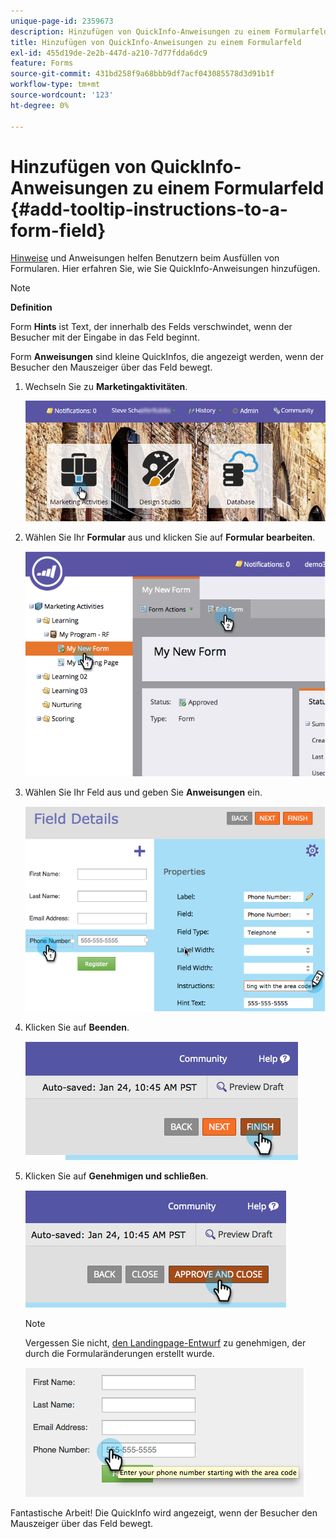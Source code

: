 ```yaml
---
unique-page-id: 2359673
description: Hinzufügen von QuickInfo-Anweisungen zu einem Formularfeld - Marketo-Dokumente - Produktdokumentation
title: Hinzufügen von QuickInfo-Anweisungen zu einem Formularfeld
exl-id: 455d19de-2e2b-447d-a210-7d77fdda6dc9
feature: Forms
source-git-commit: 431bd258f9a68bbb9df7acf043085578d3d91b1f
workflow-type: tm+mt
source-wordcount: '123'
ht-degree: 0%

---
```


# Hinzufügen von QuickInfo-Anweisungen zu einem Formularfeld {#add-tooltip-instructions-to-a-form-field}

[Hinweise](/help/marketo/product-docs/demand-generation/forms/form-fields/add-hint-text-to-a-form-field.md) und Anweisungen helfen Benutzern beim Ausfüllen von Formularen. Hier erfahren Sie, wie Sie QuickInfo-Anweisungen hinzufügen.

>[!NOTE]
>
>**Definition**
>
>Form **Hints** ist Text, der innerhalb des Felds verschwindet, wenn der Besucher mit der Eingabe in das Feld beginnt.
>
>Form **Anweisungen** sind kleine QuickInfos, die angezeigt werden, wenn der Besucher den Mauszeiger über das Feld bewegt.

1. Wechseln Sie zu **Marketingaktivitäten**.

   ![](assets/login-marketing-activities-6.png)

1. Wählen Sie Ihr **Formular** aus und klicken Sie auf **Formular bearbeiten**.

   ![](assets/image2014-9-15-14-3a15-3a42.png)

1. Wählen Sie Ihr Feld aus und geben Sie **Anweisungen** ein.

   ![](assets/image2014-9-15-14-3a15-3a49.png)

1. Klicken Sie auf **Beenden**.

   ![](assets/image2014-9-15-14-3a15-3a57.png)

1. Klicken Sie auf **Genehmigen und schließen**.

   ![](assets/image2014-9-15-14-3a16-3a3.png)

   >[!NOTE]
   >
   >Vergessen Sie nicht, [den Landingpage-Entwurf](/help/marketo/product-docs/demand-generation/landing-pages/understanding-landing-pages/approve-unapprove-or-delete-a-landing-page.md) zu genehmigen, der durch die Formularänderungen erstellt wurde.

   ![](assets/image2014-9-15-14-3a16-3a56.png)

Fantastische Arbeit! Die QuickInfo wird angezeigt, wenn der Besucher den Mauszeiger über das Feld bewegt.
